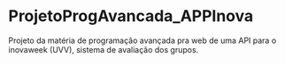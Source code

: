 # ProjetoProgAvancada_APPInova
Projeto da matéria de programação avançada pra web de uma API para o inovaweek (UVV), sistema de avaliação dos grupos. 
